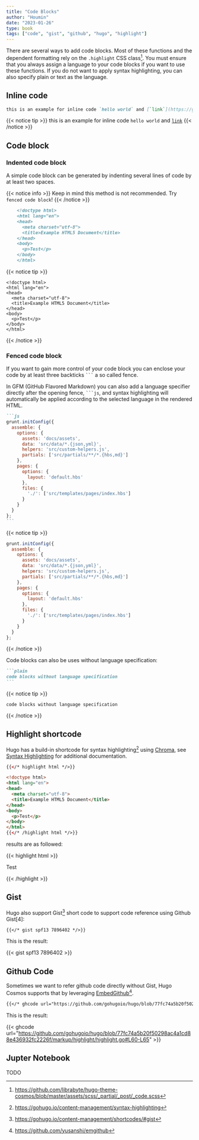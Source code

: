 ```yaml
---
title: "Code Blocks"
author: "Houmin"
date: "2023-01-26"
type: book
tags: ["code", "gist", "github", "hugo", "highlight"]
---
```


There are several ways to add code blocks. Most of these functions and the dependent formatting rely on the `.highlight` CSS class[^1]. You must ensure that you always assign a language to your code blocks if you want to use these functions. If you do not want to apply syntax highlighting, you can also specify plain or text as the language.

## Inline code

```markdown
this is an example for inline code `hello world` and [`link`](https://github.com/librabyte/hugo-theme-cosmos)
```

{{< notice tip >}}
this is an example for inline code `hello world` and [`link`](https://github.com/librabyte/hugo-theme-cosmos)
{{< /notice >}}

## Code block

### Indented code block

A simple code block can be generated by indenting several lines of code by at least two spaces.

{{< notice info >}}
Keep in mind this method is not recommended.
Try `fenced code block`!
{{< /notice >}}

````markdown
    <!doctype html>
    <html lang="en">
    <head>
      <meta charset="utf-8">
      <title>Example HTML5 Document</title>
    </head>
    <body>
      <p>Test</p>
    </body>
    </html>
````

{{< notice tip >}}

    <!doctype html>
    <html lang="en">
    <head>
      <meta charset="utf-8">
      <title>Example HTML5 Document</title>
    </head>
    <body>
      <p>Test</p>
    </body>
    </html>
{{< /notice >}}

### Fenced code block

If you want to gain more control of your code block you can enclose your code by at least three backticks ```` ``` ```` a so called fence.

In GFM (GitHub Flavored Markdown) you can also add a language specifier directly after the opening fence, ` ```js `, and syntax highlighting will automatically be applied according to the selected language in the rendered HTML.

````markdown
```js
grunt.initConfig({
  assemble: {
    options: {
      assets: 'docs/assets',
      data: 'src/data/*.{json,yml}',
      helpers: 'src/custom-helpers.js',
      partials: ['src/partials/**/*.{hbs,md}']
    },
    pages: {
      options: {
        layout: 'default.hbs'
      },
      files: {
        './': ['src/templates/pages/index.hbs']
      }
    }
  }
};
```
````

{{< notice tip >}}
```js
grunt.initConfig({
  assemble: {
    options: {
      assets: 'docs/assets',
      data: 'src/data/*.{json,yml}',
      helpers: 'src/custom-helpers.js',
      partials: ['src/partials/**/*.{hbs,md}']
    },
    pages: {
      options: {
        layout: 'default.hbs'
      },
      files: {
        './': ['src/templates/pages/index.hbs']
      }
    }
  }
};
```
{{< /notice >}}

Code blocks can also be uses without language specification:

````markdown
```plain
code blocks without language specification
```
````

{{< notice tip >}}
```plain
code blocks without language specification
```
{{< /notice >}}


## Highlight shortcode

Hugo has a build-in shortcode for syntax highlighting[^2] using [Chroma](https://github.com/alecthomas/chroma), see [Syntax Highlighting](https://hugo-theme-cosmos.netlify.app/posts/syntax-highlighting) for additional documentation.

```html
{{</* highlight html */>}}

<!doctype html>
<html lang="en">
<head>
  <meta charset="utf-8">
  <title>Example HTML5 Document</title>
</head>
<body>
  <p>Test</p>
</body>
</html>
{{</* /highlight html */>}}
```

results are as followed:

{{< highlight html >}}

<!doctype html>
<html lang="en">
<head>
  <meta charset="utf-8">
  <title>Example HTML5 Document</title>
</head>
<body>
  <p>Test</p>
</body>
</html>
{{< /highlight >}}

## Gist

Hugo also support Gist[^3] short code to support code reference using Github Gist[4]:

```markdown
{{</* gist spf13 7896402 */>}}
```

This is the result:

{{< gist spf13 7896402 >}}

## Github Code

Sometimes we want to refer github code directly without Gist, Hugo Cosmos supports that by leveraging [EmbedGithub](https://github.com/yusanshi/emgithub)[^5].

```markdown
{{</* ghcode url="https://github.com/gohugoio/hugo/blob/77fc74a5b20f50298ac4a1cd88e436932fc2226f/markup/highlight/highlight.go#L60-L65" */>}}
```

This is the result:

{{< ghcode url="https://github.com/gohugoio/hugo/blob/77fc74a5b20f50298ac4a1cd88e436932fc2226f/markup/highlight/highlight.go#L60-L65" >}}

## Jupter Notebook

TODO

[^1]: https://github.com/librabyte/hugo-theme-cosmos/blob/master/assets/scss/_partial/_post/_code.scss
[^2]: https://gohugo.io/content-management/syntax-highlighting
[^3]: https://gohugo.io/content-management/shortcodes/#gist
[^4]: https://gist.github.com
[^5]: https://github.com/yusanshi/emgithub
